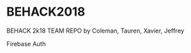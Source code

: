 # BEHACK2018
BEHACK 2k18 TEAM REPO
by Coleman, Tauren, Xavier, Jeffrey

Firebase Auth
<script src="https://www.gstatic.com/firebasejs/5.5.3/firebase.js"></script>
<script>
  // Initialize Firebase
  var config = {
    apiKey: "AIzaSyAvEiGQkLjdSBQoLtP_1A4PhgCXz5DkI3I",
    authDomain: "behackhu2018.firebaseapp.com",
    databaseURL: "https://behackhu2018.firebaseio.com",
    projectId: "behackhu2018",
    storageBucket: "behackhu2018.appspot.com",
    messagingSenderId: "512276655013"
  };
  firebase.initializeApp(config);
</script>
